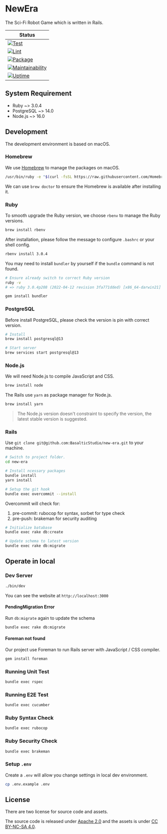 NewEra
===

The Sci-Fi Robot Game which is written in Rails.

| Status                                                                                                                                                                   |
|--------------------------------------------------------------------------------------------------------------------------------------------------------------------------|
| [![Test](https://github.com/BasalticStudio/new-era/actions/workflows/test.yml/badge.svg)](https://github.com/BasalticStudio/new-era/actions/workflows/test.yml)          |
| [![Lint](https://github.com/BasalticStudio/new-era/actions/workflows/lint.yml/badge.svg)](https://github.com/BasalticStudio/new-era/actions/workflows/lint.yml)          |
| [![Package](https://github.com/BasalticStudio/new-era/actions/workflows/package.yml/badge.svg)](https://github.com/BasalticStudio/new-era/actions/workflows/package.yml) |
| [![Maintainability](https://api.codeclimate.com/v1/badges/618de24748d472649354/maintainability)](https://codeclimate.com/github/BasalticStudio/new-era/maintainability)  |
| [![Uptime](https://badgen.net/uptime-robot/month/m791934786-2fc48fb1d3d8e782d16b7027)](https://uptimerobot.com/?rid=41f36a57ef28f2)                                      |

## System Requirement

* Ruby ~> 3.0.4
* PostgreSQL ~> 14.0
* Node.js ~> 16.0

## Development

The development environment is based on macOS.

### Homebrew

We use [Homebrew](https://brew.sh) to manage the packages on macOS.

```bash
/usr/bin/ruby -e "$(curl -fsSL https://raw.githubusercontent.com/Homebrew/install/master/install)"
```

We can use `brew doctor` to ensure the Homebrew is available after installing it.

### Ruby

To smooth upgrade the Ruby version, we choose `rbenv` to manage the Ruby versions.

```bash
brew install rbenv
```

After installation, please follow the message to configure `.bashrc` or your shell config.

```bash
rbenv install 3.0.4
```

You may need to install `bundler` by yourself if the `bundle` command is not found.

```bash
# Ensure already switch to correct Ruby version
ruby -v
# => ruby 3.0.4p208 (2022-04-12 revision 3fa771dded) [x86_64-darwin21]

gem install bundler
```
### PostgreSQL

Before install PostgreSQL, please check the version is pin with correct version.

```bash
# Install
brew install postgresql@13

# Start server
brew services start postgresql@13
```

### Node.js

We will need Node.js to compile JavaScript and CSS.

```bash
brew install node
```

The Rails use `yarn` as package manager for Node.js.

```bash
brew install yarn
```

> The Node.js version doesn't constraint to specify the version, the latest stable version is suggested.

### Rails

Use `git clone git@github.com:BasalticStudio/new-era.git` to your machine.

```bash
# Switch to project folder.
cd new-era

# Install ncessary packages
bundle install
yarn install

# Setup the git hook
bundle exec overcommit --install
```

Overcommit will check for:

1. pre-commit: rubocop for syntax, sorbet for type check
2. pre-push: brakeman for security auditing

```bash
# Initialize batabase
bundle exec rake db:create

# Update schema to latest version
bundle exec rake db:migrate
```

## Operate in local

### Dev Server

```bash
./bin/dev
```

You can see the website at `http://localhost:3000`

#### PendingMigration Error

Run `db:migrate` again to update the schema

```bash
bundle exec rake db:migrate
```

#### Foreman not found

Our project use Foreman to run Rails server with JavaScript / CSS compiler.

```bash
gem install foreman
```

### Running Unit Test

```bash
bundle exec rspec
```

### Running E2E Test

```bash
bundle exec cucumber
```

### Ruby Syntax Check

```bash
bundle exec rubocop
```

### Ruby Security Check

```bash
bundle exec brakeman
```

### Setup `.env`

Create a `.env` will allow you change settings in local dev environment.

```bash
cp .env.example .env
```

## License

There are two license for source code and assets.

The source code is released under [Apache 2.0](LICENSE) and the assets is under [CC BY-NC-SA 4.0](LICENSE.BY-NC-SA-4.0).
